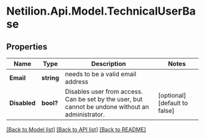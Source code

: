 # Netilion.Api.Model.TechnicalUserBase
## Properties

Name | Type | Description | Notes
------------ | ------------- | ------------- | -------------
**Email** | **string** | needs to be a valid email address | 
**Disabled** | **bool?** | Disables user from access. Can be set by the user, but cannot be undone without an administrator. | [optional] [default to false]

[[Back to Model list]](../README.md#documentation-for-models) [[Back to API list]](../README.md#documentation-for-api-endpoints) [[Back to README]](../README.md)

